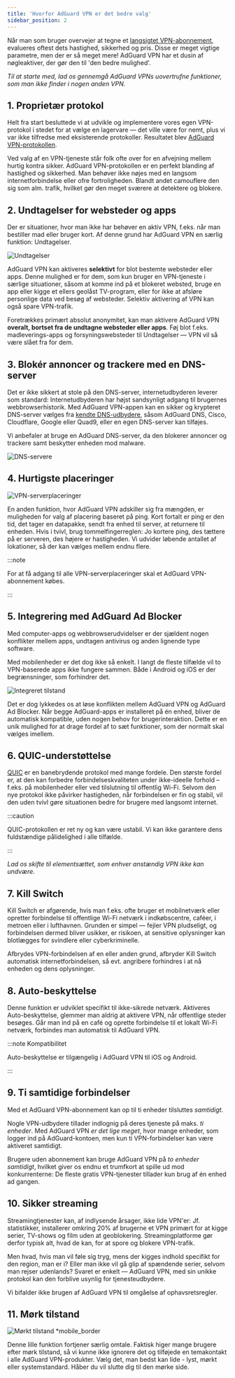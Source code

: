 ```yaml
---
title: 'Hvorfor AdGuard VPN er det bedre valg'
sidebar_position: 2
---
```


Når man som bruger overvejer at tegne et [langsigtet VPN-abonnement](/general/subscription), evalueres oftest dets hastighed, sikkerhed og pris. Disse er meget vigtige parametre, men der er så meget mere! AdGuard VPN har et dusin af nøgleaktiver, der gør den til 'den bedre mulighed'.

*Til at starte med, lad os gennemgå AdGuard VPNs uovertrufne funktioner, som man ikke finder i nogen anden VPN.*

## 1. Proprietær protokol

Helt fra start besluttede vi at udvikle og implementere vores egen VPN-protokol i stedet for at vælge en lagervare — det ville være for nemt, plus vi var ikke tilfredse med eksisterende protokoller. Resultatet blev [AdGuard VPN-protokollen](/general/adguard-vpn-protocol).

Ved valg af en VPN-tjeneste står folk ofte over for en afvejning mellem hurtig kontra sikker. AdGuard VPN-protokollen er en perfekt blanding af hastighed og sikkerhed. Man behøver ikke nøjes med en langsom internetforbindelse eller ofre fortroligheden. Blandt andet camouflere den sig som alm. trafik, hvilket gør den meget sværere at detektere og blokere.

## 2. Undtagelser for websteder og apps

Der er situationer, hvor man ikke har behøver en aktiv VPN, f.eks. når man bestiller mad eller bruger kort. Af denne grund har AdGuard VPN en særlig funktion: Undtagelser.

![Undtagelser](https://cdn.adguard.com/content/blog/articles/adguard-vpn/exclusions-en.png)

AdGuard VPN kan aktiveres **selektivt** for blot bestemte websteder eller apps. Denne mulighed er for dem, som kun bruger en VPN-tjeneste i særlige situationer, såsom at komme ind på et blokeret websted, bruge en app eller kigge et ellers geolåst TV-program, eller for ikke at afsløre personlige data ved besøg af websteder. Selektiv aktivering af VPN kan også spare VPN-trafik.

Foretrækkes primært absolut anonymitet, kan man aktivere AdGuard VPN **overalt, bortset fra de undtagne websteder eller apps**. Føj blot f.eks. madleverings-apps og forsyningswebsteder til Undtagelser — VPN vil så være slået fra for dem.

## 3. Blokér annoncer og trackere med en DNS-server

Det er ikke sikkert at stole på den DNS-server, internetudbyderen leverer som standard: Internetudbyderen har højst sandsynligt adgang til brugernes webbrowserhistorik. Med AdGuard VPN-appen kan en sikker og krypteret DNS-server vælges fra [kendte DNS-udbydere](https://adguard-dns.io/kb/general/dns-providers/), såsom AdGuard DNS, Cisco, Cloudflare, Google eller Quad9, eller en egen DNS-server kan tilføjes.

Vi anbefaler at bruge en AdGuard DNS-server, da den blokerer annoncer og trackere samt beskytter enheden mod malware.

![DNS-servere](https://cdn.adtidy.org/blog/new/lkarpag_dns_screen_en.png)

## 4. Hurtigste placeringer

![VPN-serverplaceringer](https://cdn.adguard.com/content/blog/articles/adguard-vpn/locations-en.png)

En anden funktion, hvor AdGuard VPN adskiller sig fra mængden, er muligheden for valg af placering baseret på ping. Kort fortalt er ping er den tid, det tager en datapakke, sendt fra enhed til server, at returnere til enheden. Hvis i tvivl, brug tommelfingerreglen: Jo kortere ping, des tættere på er serveren, des højere er hastigheden. Vi udvider løbende antallet af lokationer, så der kan vælges mellem endnu flere.

:::note

For at få adgang til alle VPN-serverplaceringer skal et AdGuard VPN-abonnement købes.

:::

## 5. Integrering med AdGuard Ad Blocker

Med computer-apps og webbrowserudvidelser er der sjældent nogen konflikter mellem apps, undtagen antivirus og anden lignende type software.

Med mobilenheder er det dog ikke så enkelt. I langt de fleste tilfælde vil to VPN-baserede apps ikke fungere sammen. Både i Android og iOS er der begrænsninger, som forhindrer det.

![Integreret tilstand](https://cdn.adguard.com/content/blog/articles/adguard-vpn/integration-en.png)

Det er dog lykkedes os at løse konflikten mellem AdGuard VPN og AdGuard Ad Blocker. Når begge AdGuard-apps er installeret på én enhed, bliver de automatisk kompatible, uden nogen behov for brugerinteraktion. Dette er en unik mulighed for at drage fordel af to sæt funktioner, som der normalt skal vælges imellem.

## 6. QUIC-understøttelse

[QUIC](https://adguard-dns.io/en/blog/dns-over-quic.html#whatisquic) er en banebrydende protokol med mange fordele. Den største fordel er, at den kan forbedre forbindelseskvaliteten under ikke-ideelle forhold – f.eks. på mobilenheder eller ved tilslutning til offentlig Wi-Fi. Selvom den nye protokol ikke påvirker hastigheden, når forbindelsen er fin og stabil, vil den uden tvivl gøre situationen bedre for brugere med langsomt internet.

:::caution

QUIC-protokollen er ret ny og kan være ustabil. Vi kan ikke garantere dens fuldstændige pålidelighed i alle tilfælde.

:::

*Lad os skifte til elementsættet, som enhver anstændig VPN ikke kan undvære.*

## 7. Kill Switch

Kill Switch er afgørende, hvis man f.eks. ofte bruger et mobilnetværk eller opretter forbindelse til offentlige Wi-Fi netværk i indkøbscentre, caféer, i metroen eller i lufthavnen. Grunden er simpel — fejler VPN pludseligt, og forbindelsen dermed bliver usikker, er risikoen, at sensitive oplysninger kan blotlægges for svindlere eller cyberkriminelle.

Afbrydes VPN-forbindelsen af en eller anden grund, afbryder Kill Switch automatisk internetforbindelsen, så evt. angribere forhindres i at nå enheden og dens oplysninger.

## 8. Auto-beskyttelse

Denne funktion er udviklet specifikt til ikke-sikrede netværk. Aktiveres Auto-beskyttelse, glemmer man aldrig at aktivere VPN, når offentlige steder besøges. Går man ind på en café og oprette forbindelse til et lokalt Wi-Fi netværk, forbindes man automatisk til AdGuard VPN.

:::note Kompatibilitet

Auto-beskyttelse er tilgængelig i AdGuard VPN til iOS og Android.

:::

## 9. Ti samtidige forbindelser

Med et AdGuard VPN-abonnement kan op til ti enheder tilsluttes *samtidigt*.

Nogle VPN-udbydere tillader indlognig på deres tjeneste på maks. *ti enheder*. Med AdGuard VPN *er det lige meget*, hvor mange enheder, som logger ind på AdGuard-kontoen, men kun ti VPN-forbindelser kan være aktiveret samtidigt.

Brugere uden abonnement kan bruge AdGuard VPN på *to enheder samtidigt*, hvilket giver os endnu et trumfkort at spille ud mod konkurrenterne: De fleste gratis VPN-tjenester tillader kun brug af én enhed ad gangen.

## 10. Sikker streaming

Streamingtjenester kan, af indlysende årsager, ikke lide VPN'er: Jf. statistikker, installerer omkring 20% af brugerne et VPN primært for at kigge serier, TV-shows og film uden at geoblokering. Streamingplatforme gør derfor typisk alt, hvad de kan, for at spore og blokere VPN-trafik.

Men hvad, hvis man vil føle sig tryg, mens der kigges indhold specifikt for den region, man er i? Eller man ikke vil gå glip af spændende serier, selvom man rejser udenlands? Svaret er enkelt — AdGuard VPN, med sin unikke protokol kan den forblive usynlig for tjenesteudbydere.

Vi bifalder ikke brugen af AdGuard VPN til omgåelse af ophavsretsregler.

## 11. Mørk tilstand

![Mørkt tilstand *mobile_border](https://cdn.adguardvpn.com/public/Adguard/Blog/vpn/main_en_black.png)

Denne lille funktion fortjener særlig omtale. Faktisk higer mange brugere efter mørk tilstand, så vi kunne ikke ignorere det og tilføjede en temakontakt i alle AdGuard VPN-produkter. Vælg det, man bedst kan lide - lyst, mørkt eller systemstandard. Håber du vil slutte dig til den mørke side.
